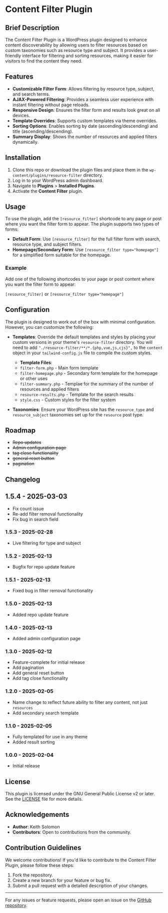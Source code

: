 # Content Filter Plugin

## Brief Description

The Content Filter Plugin is a WordPress plugin designed to enhance content discoverability by allowing users to filter resources based on custom taxonomies such as resource type and subject. It provides a user-friendly interface for filtering and sorting resources, making it easier for visitors to find the content they need.

## Features

- **Customizable Filter Form**: Allows filtering by resource type, subject, and search terms.
- **AJAX-Powered Filtering**: Provides a seamless user experience with instant filtering without page reloads.
- **Responsive Design**: Ensures the filter form and results look great on all devices.
- **Template Overrides**: Supports custom templates via theme overrides.
- **Sorting Options**: Enables sorting by date (ascending/descending) and title (ascending/descending).
- **Summary Display**: Shows the number of resources and applied filters dynamically.

## Installation

1. Clone this repo or download the plugin files and place them in the `wp-content/plugins/resource-filter` directory.
2. Log in to your WordPress admin dashboard.
3. Navigate to **Plugins** > **Installed Plugins**.
4. Activate the **Content Filter** plugin.

## Usage

To use the plugin, add the `[resource_filter]` shortcode to any page or post where you want the filter form to appear. The plugin supports two types of forms:

- **Default Form**: Use `[resource_filter]` for the full filter form with search, resource type, and subject filters.
- **Homepage/Secondary Form**: Use `[resource_filter type="homepage"]` for a simplified form suitable for the homepage.

### Example

Add one of the following shortcodes to your page or post content where you want the filter form to appear:

`[resource_filter]` or `[resource_filter type="homepage"]`

## Configuration

The plugin is designed to work out of the box with minimal configuration. However, you can customize the following:

- **Templates**: Override the default templates and styles by placing your custom versions in your theme's `resource-filter` directory.  You will need to add `"./resource-filter/**/*.{php,vue,js,cjs}",` to the `content` object in your `tailwind-config.js` file to compile the custom styles.
  - **Template Files**:
  - `filter-form.php` - Main form template
  - `filter-homepage.php` - Secondary form template for the homepage or other uses
  - `filter-summary.php` - Templae for the summary of the number of resources and applied filters
  - `resource-results.php` - Template for the search results
  - `style.css` - Custom styles for the filter system

- **Taxonomies**: Ensure your WordPress site has the `resource_type` and `resource_subject` taxonomies set up for the `resource` post type.

## Roadmap

- ~~Repo updates~~
- ~~Admin configuration page~~
- ~~tag close functionality~~
- ~~general reset button~~
- ~~pagination~~

## Changelog

## 1.5.4 - 2025-03-03

- Fix count issue
- Re-add filter removal functionality
- Fix bug in search field

### 1.5.3 - 2025-02-28

- Live filtering for type and subject

### 1.5.2 - 2025-02-13

- Bugfix for repo update feature

### 1.5.1 - 2025-02-13

- Fixed bug in filter removal functionality

### 1.5.0 - 2025-02-13

- Added repo update feature

### 1.4.0 - 2025-02-13

- Added admin configuration page

### 1.3.0 - 2025-02-12

- Feature-complete for initial release
- Add pagination
- Add general reset button
- Add tag close functionality

### 1.2.0 - 2025-02-05

- Name change to reflect future ability to filter any content, not just `resources`
- Add secondary search template

### 1.1.0 - 2025-02-05

- Fully templated for use in any theme
- Added result sorting

### 1.0.0 - 2025-02-04

- Initial release

## License

This plugin is licensed under the GNU General Public License v2 or later. See the [LICENSE](LICENSE) file for more details.

## Acknowledgements

- **Author**: Keith Solomon
- **Contributors**: Open to contributions from the community.

## Contribution Guidelines

We welcome contributions! If you'd like to contribute to the Content Filter Plugin, please follow these steps:

1. Fork the repository.
2. Create a new branch for your feature or bug fix.
3. Submit a pull request with a detailed description of your changes.

---

For any issues or feature requests, please open an issue on the [GitHub repository](https://github.com/Vincent-Design-Inc/resource-filter).
